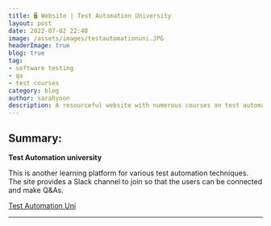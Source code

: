 ```yaml
---
title: 🖥️ Website | Test Automation University
layout: post
date: 2022-07-02 22:48
image: /assets/images/testautomationuni.JPG
headerImage: true
blog: true
tag:
- software testing
- qa
- test courses
category: blog
author: sarahyoon
description: A resourceful website with numerous courses on test automation
---
```


## Summary:

<strong>Test Automation university</strong>
    
This is another learning platform for various test automation techniques.
The site provides a Slack channel to join so that the users can be connected and make Q&As.


[Test Automation Uni](https://testautomationu.applitools.com/)



---
